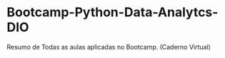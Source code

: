 # Bootcamp-Python-Data-Analytcs-DIO
Resumo de Todas as aulas aplicadas no Bootcamp. (Caderno Virtual)
